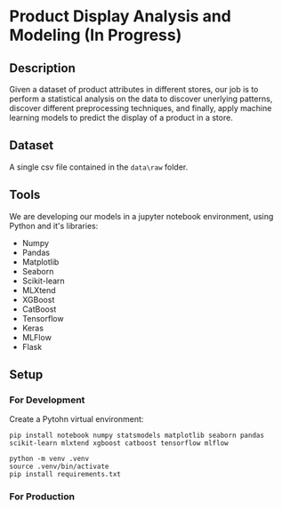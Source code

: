 # Product Display Analysis and Modeling (In Progress)

## Description

Given a dataset of product attributes in different stores, our job is to perform a statistical analysis on the data to discover unerlying patterns, discover different preprocessing techniques, and finally, apply machine learning models to predict the display of a product in a store.

## Dataset

A single csv file contained in the `data\raw` folder.

## Tools

We are developing our models in a jupyter notebook environment, using Python and it's libraries:

- Numpy
- Pandas
- Matplotlib
- Seaborn
- Scikit-learn
- MLXtend
- XGBoost
- CatBoost
- Tensorflow
- Keras
- MLFlow
- Flask

## Setup

### For Development

Create a Pytohn virtual environment:

```{bash}
pip install notebook numpy statsmodels matplotlib seaborn pandas scikit-learn mlxtend xgboost catboost tensorflow mlflow
```

```{bash}
python -m venv .venv
source .venv/bin/activate
pip install requirements.txt
```

### For Production
